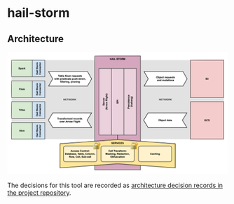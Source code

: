 # hail-storm

## Architecture
![](doc/high-level-architecture.png)

The decisions for this tool are recorded as [architecture decision records in the project repository](doc/adr/). 

